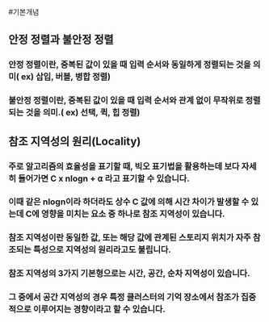 #기본개념

## 안정 정렬과 불안정 정렬
### 안정 정렬이란, 중복된 값이 있을 때 입력 순서와 동일하게 정렬되는 것을 의미( ex) 삽입, 버블, 병합 정렬)
### 불안정 정렬이란, 중복된 값이 있을 때 입력 순서와 관계 없이 무작위로 정렬되는 것을 의미.( ex) 선택, 퀵, 힙 정렬)

## 참조 지역성의 원리(Locality)
### 주로 알고리즘의 효율성을 표기할 때, 빅오 표기법을 활용하는데 보다 자세히 들어가면 C x nlogn + ⍺ 라고 표기할 수 있습니다.
### 이때 같은 nlogn이라 하더라도 상수 C 값에 의해 시간 차이가 발생할 수 있는데 C에 영향을 미치는 요소 중 하나로 참조 지역성이 있습니다. 
### 참조 지역성이란 동일한 값, 또는 해당 값에 관계된 스토리지 위치가 자주 참조되는 특성으로 지역성의 원리라고도 불립니다.
### 참조 지역성의 3가지 기본형으로는 시간, 공간, 순차 지역성이 있습니다. 
### 그 중에서 공간 지역성의 경우 특정 클러스터의 기억 장소에서 참조가 집중적으로 이루어지는 경향이라고 할 수 있습니다.
